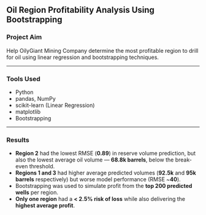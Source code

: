 ## Oil Region Profitability Analysis Using Bootstrapping

### Project Aim  
Help OilyGiant Mining Company determine the most profitable region to drill for oil using linear regression and bootstrapping techniques.

---

### Tools Used  
- Python  
- pandas, NumPy  
- scikit-learn (Linear Regression)  
- matplotlib  
- Bootstrapping 

---

### Results  
- **Region 2** had the lowest RMSE (**0.89**) in reserve volume prediction, but also the lowest average oil volume — **68.8k barrels**, below the break-even threshold.
- **Regions 1 and 3** had higher average predicted volumes (**92.5k** and **95k barrels** respectively) but worse model performance (RMSE ~**40**).
- Bootstrapping was used to simulate profit from the **top 200 predicted wells** per region.
- **Only one region** had a **< 2.5% risk of loss** while also delivering the **highest average profit**.
